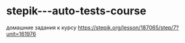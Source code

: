 # stepik---auto-tests-course
домашние задания к курсу
https://stepik.org/lesson/187065/step/7?unit=161976
